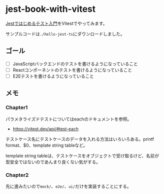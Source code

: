 # jest-book-with-vitest

[Jestではじめるテスト入門](https://peaks.cc/books/testing_with_jest)をVitestでやってみます。

サンプルコードは`./hello-jest-ts`にダウンロードしました。

## ゴール

- [ ] JavaScriptバックエンドのテストを書けるようになっていること
- [ ] Reactコンポーネントのテストを書けるようになっていること
- [ ] E2Eテストを書けるようになっていること

## メモ

### Chapter1

パラメタライズドテストについてはeachのドキュメントを参照。

- https://vitest.dev/api/#test-each

テストケース名にテストケースのデータを入れる方法はいろいろある。printf format、$0、template string tableなど。

template string tableは、テストケースをオブジェクトで受け取るけど、名前が型安全ではないのであんまり良くない気がする。

### Chapter2

先に進みたいので`mock/`、`e2e/`、`ui/`だけを実装することにする。
